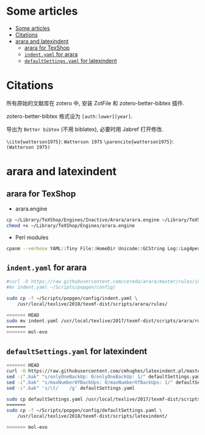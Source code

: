# Some articles

[TOC levels=1-3]: # " "
- [Some articles](#some-articles)
- [Citations](#citations)
- [arara and latexindent](#arara-and-latexindent)
    - [arara for TexShop](#arara-for-texshop)
    - [`indent.yaml` for arara](#indentyaml-for-arara)
    - [`defaultSettings.yaml` for latexindent](#defaultsettingsyaml-for-latexindent)


# Citations

所有原始的文献库在 zotero 中, 安装 ZotFile 和 zotero-better-bibtex 插件.

zotero-better-bibtex 格式设为 `[auth:lower][year]`.

导出为 `Better bibtex` (不用 biblatex), 必要时用 Jabref 打开修改.

`\cite{watterson1975}`: `Watterson 1975` `\parencite{watterson1975}`: `(Watterson 1975)`

# arara and latexindent

## arara for TexShop

* arara.engine

```bash
cp ~/Library/TeXShop/Engines/Inactive/Arara/arara.engine ~/Library/TeXShop/Engines/
chmod +x ~/Library/TeXShop/Engines/arara.engine

```

* Perl modules

```bash
cpanm --verbose YAML::Tiny File::HomeDir Unicode::GCString Log::Log4perl Log::Dispatch::File

```

## `indent.yaml` for arara

```bash
#curl -O https://raw.githubusercontent.com/cereda/arara/master/rules/indent.yaml
#mv indent.yaml ~/Scripts/popgen/config/

sudo cp -f ~/Scripts/popgen/config/indent.yaml \
    /usr/local/texlive/2018/texmf-dist/scripts/arara/rules/

<<<<<<< HEAD
sudo mv indent.yaml /usr/local/texlive/2017/texmf-dist/scripts/arara/rules/
=======
>>>>>>> mol-evo
```

## `defaultSettings.yaml` for latexindent

```bash
<<<<<<< HEAD
curl -O https://raw.githubusercontent.com/cmhughes/latexindent.pl/master/defaultSettings.yaml
sed -i".bak" "s/onlyOneBackUp: 0/onlyOneBackUp: 1/" defaultSettings.yaml
sed -i".bak" "s/maxNumberOfBackUps: 0/maxNumberOfBackUps: 1/" defaultSettings.yaml
sed -i".bak" 's/\t/    /g' defaultSettings.yaml

sudo cp defaultSettings.yaml /usr/local/texlive/2017/texmf-dist/scripts/latexindent/
=======
sudo cp -f ~/Scripts/popgen/config/defaultSettings.yaml \
    /usr/local/texlive/2018/texmf-dist/scripts/latexindent/

>>>>>>> mol-evo
```

